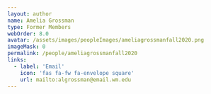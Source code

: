 ```yaml
---
layout: author
name: Amelia Grossman
type: Former Members
webOrder: 8.0
avatar: /assets/images/peopleImages/ameliagrossmanfall2020.png
imageMask: 0
permalink: /people/ameliagrossmanfall2020
links:
  - label: 'Email'
    icon: 'fas fa-fw fa-envelope square'
    url: mailto:algrossman@email.wm.edu 
---
```


